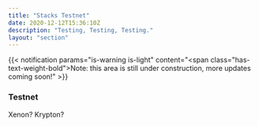 ```yaml
---
title: "Stacks Testnet"
date: 2020-12-12T15:36:10Z
description: "Testing, Testing, Testing."
layout: "section"
---
```


{{< notification params="is-warning is-light"
 content="<span class=\"has-text-weight-bold\">Note:</span> this area is still under construction, more updates coming soon!" >}}

### Testnet

Xenon?
Krypton?
